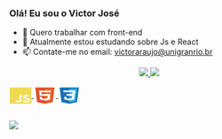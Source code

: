 ### Olá! Eu sou o Victor José

- 🔭  Quero trabalhar com front-end
- 🌱 Atualmente estou estudando sobre Js e React
- 📫 Contate-me no email: victoraraujo@unigranrio.br

<div align="center">
  <a href="">
  <img height="180em" src="https://github-readme-stats.vercel.app/api?username=victorjose20&show_icons=true&theme=dark&include_all_commits=true&count_private=true"/>
  <img height="180em" src="https://github-readme-stats.vercel.app/api/top-langs/?username=victorjose20&layout=compact&langs_count=7&theme=dark"/>
</div>

<div style="display: inline_block"><br>
  <img align="center" alt="Js" height="30" width="40" src="https://raw.githubusercontent.com/devicons/devicon/master/icons/javascript/javascript-plain.svg">
  <img align="center" alt="HTML" height="30" width="40" src="https://raw.githubusercontent.com/devicons/devicon/master/icons/html5/html5-original.svg">
  <img align="center" alt="CSS" height="30" width="40" src="https://raw.githubusercontent.com/devicons/devicon/master/icons/css3/css3-original.svg">
</div>

##


<div> 
  <a href="https://www.linkedin.com/in/victor-araujo-07941222b/" target="_blank"><img src="https://img.shields.io/badge/-LinkedIn-%230077B5?style=for-the-        badge&logo=linkedin&logoColor=white" target="_blank"></a> 
</div>
